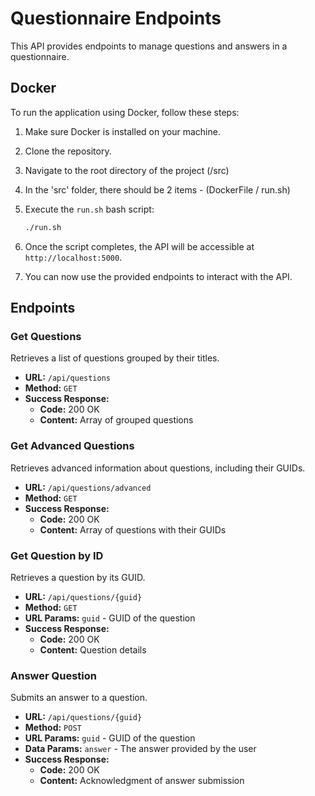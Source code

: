 # Questionnaire Endpoints

This API provides endpoints to manage questions and answers in a questionnaire.

## Docker

To run the application using Docker, follow these steps:

1. Make sure Docker is installed on your machine.

2. Clone the repository.

3. Navigate to the root directory of the project (/src)

4. In the 'src' folder, there should be 2 items - (DockerFile / run.sh)

4. Execute the `run.sh` bash script:

    ```bash
    ./run.sh
    ```

5. Once the script completes, the API will be accessible at `http://localhost:5000`.

6. You can now use the provided endpoints to interact with the API.

## Endpoints

### Get Questions

Retrieves a list of questions grouped by their titles.

- **URL:** `/api/questions`
- **Method:** `GET`
- **Success Response:**
  - **Code:** 200 OK
  - **Content:** Array of grouped questions
  
### Get Advanced Questions

Retrieves advanced information about questions, including their GUIDs.

- **URL:** `/api/questions/advanced`
- **Method:** `GET`
- **Success Response:**
  - **Code:** 200 OK
  - **Content:** Array of questions with their GUIDs
  
### Get Question by ID

Retrieves a question by its GUID.

- **URL:** `/api/questions/{guid}`
- **Method:** `GET`
- **URL Params:** `guid` - GUID of the question
- **Success Response:**
  - **Code:** 200 OK
  - **Content:** Question details
  
### Answer Question

Submits an answer to a question.

- **URL:** `/api/questions/{guid}`
- **Method:** `POST`
- **URL Params:** `guid` - GUID of the question
- **Data Params:** `answer` - The answer provided by the user
- **Success Response:**
  - **Code:** 200 OK
  - **Content:** Acknowledgment of answer submission